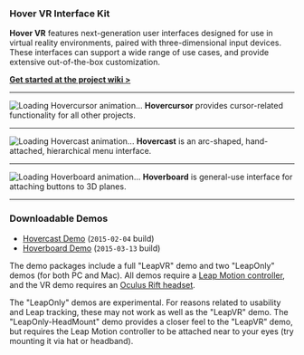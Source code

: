 ### Hover VR Interface Kit

**Hover VR** features next-generation user interfaces designed for use in virtual reality environments, paired with three-dimensional input devices. These interfaces can support a wide range of use cases, and provide extensive out-of-the-box customization.

**[Get started at the project wiki >](../../wiki)**

---
![Loading Hovercursor animation...](http://www.aestheticinteractive.com/hover/cursor/Hovercursor-Main-728.gif) 
**Hovercursor** provides cursor-related functionality for all other projects.

---
![Loading Hovercast animation...](http://www.aestheticinteractive.com/hover/cast/Hovercast-Main-728.gif) 
**Hovercast** is an arc-shaped, hand-attached, hierarchical menu interface.

---
![Loading Hoverboard animation...](http://www.aestheticinteractive.com/hover/board/Hoverboard-Main-728.gif) 
**Hoverboard** is general-use interface for attaching buttons to 3D planes.

---
### Downloadable Demos

- [Hovercast Demo](http://www.aestheticinteractive.com/clients/hovercast/HovercastDemo-2015-02-04.zip) (`2015-02-04` build)
- [Hoverboard Demo](http://www.aestheticinteractive.com/clients/hoverboard/HoverboardDemo-2015-03-13.zip) (`2015-03-13` build)

The demo packages include a full "LeapVR" demo and two "LeapOnly" demos (for both PC and Mac). All demos require a [Leap Motion controller](https://www.leapmotion.com/product/vr), and the VR demo requires an [Oculus Rift headset](https://www.oculus.com/). 

The "LeapOnly" demos are experimental. For reasons related to usability and Leap tracking, these may not work as well as the "LeapVR" demo. The "LeapOnly-HeadMount" demo provides a closer feel to the "LeapVR" demo, but requires the Leap Motion controller to be attached near to your eyes (try mounting it via hat or headband).

